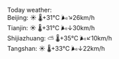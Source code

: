 Today weather:  
Beijing: ☀️   🌡️+31°C 🌬️↘26km/h  
Tianjin: ☀️   🌡️+31°C 🌬️↓30km/h  
Shijiazhuang: ⛅️  🌡️+35°C 🌬️↙10km/h  
Tangshan: ☀️   🌡️+33°C 🌬️↓22km/h  
